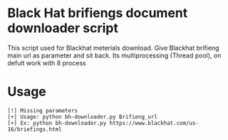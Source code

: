 # Black Hat brifiengs document downloader script

This script used for Blackhat meterials download. Give Blackhat brifieng main url as parameter and sit back.
Its multiprocessing (Thread pool), on defult work with 8 process

# Usage
````
[!] Missing parameters
[+] Usage: python bh-downloader.py Brifieng_url
[+] Ex: python bh-downloader.py https://www.blackhat.com/us-16/briefings.html
````

